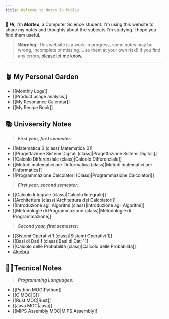 ```yaml
---
title: Welcome to Notes In Public
---
```

👋 ***Hi***, I'm ***Matteo***, a Computer Science student. I'm using this website to share my notes and thoughts about the subjects I'm studying. I hope you find them useful.

>***Warning:*** This website is a work in progress, some notes may be wrong, incomplete or missing. Use them at your own risk!! If you find any errors, [please let me know.](https://github.com/rimaout/Notes-In-Public/issues/new/choose)

---

## 🪴 My Personal Garden
- [[Monthly Logs]]
- [[Product usage analysis]]
- [[My Resonance Calendar]]
- [[My Recipe Book]]

## 📚 Univsersity Notes

>***First year, first semester:***
- [[Matematica 0 (class)|Matematica 0]]
- [[Progettazione Sistemi Digitali (class)|Progettazione Sistemi Digitali]]
- [[Calcolo Differenziale (class)|Calcolo Differenziale]]
- [[Metodi matematici per l'informatica (class)|Metodi matematici per l'informatica]]
- [[Programmazione Calcolatori (Class)|Programmazione Calcolatori]]

>***First year, second semester:***
- [[Calcolo Integrale (class)|Calcolo Integrale]]
- [[Architettura (class)|Architettura dei Calcolatori]]
- [[Introduzione agli Algoritmi (class)|Introduzione agli Algoritmi]]
- [[Metodologie di Programmazione (class)|Metodologie di Programmazione]]

>***Second year, first semester:***
- [[Sistemi Operativi 1 (class)|Sistemi Operativi 1]]
- [[Basi di Dati 1 (class)|Basi di Dati 1]]
- [[Calcolo delle Probabilità (class)|Calcolo delle Probabilità]]
- [Algebra](https://www.youtube.com/watch?v=dQw4w9WgXcQ)

## 👨‍💻Tecnical Notes

>***Programming  Languages:***
- [[Python MOC|Python]]
- [[C MOC|C]]
- [[Rust MOC|Rust]]
- [[Java MOC|Java]]
- [[MIPS Assembly MOC|MIPS Assembly]]
